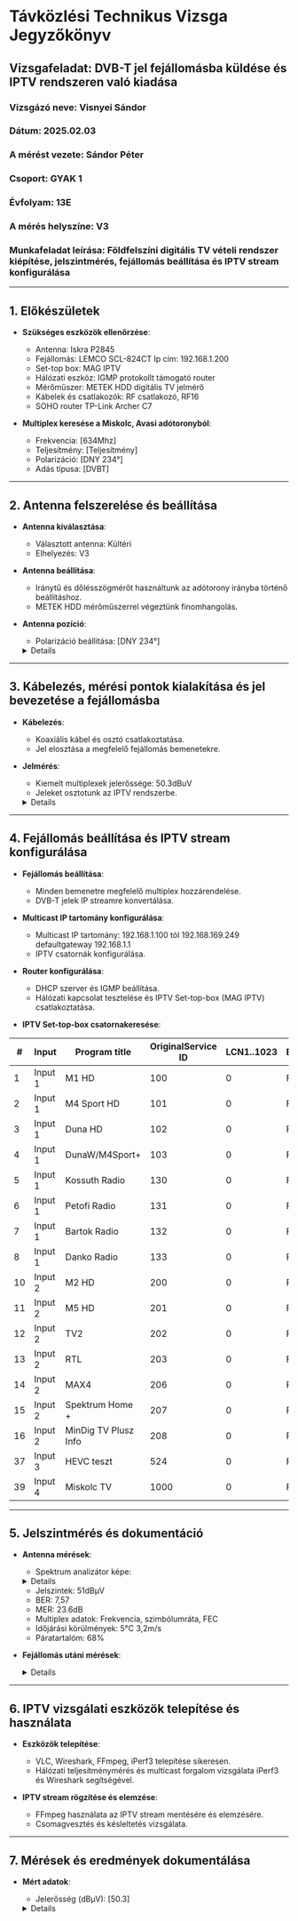 # Távközlési Technikus Vizsga Jegyzőkönyv

## Vizsgafeladat: DVB-T jel fejállomásba küldése és IPTV rendszeren való kiadása

### Vizsgázó neve: Visnyei Sándor
### Dátum: 2025.02.03
### A mérést vezete: Sándor Péter
### Csoport: GYAK 1
### Évfolyam: 13E
### A mérés helyszíne: V3
### Munkafeladat leírása: Földfelszíni digitális TV vételi rendszer kiépítése, jelszintmérés, fejállomás beállítása és IPTV stream konfigurálása

---

## 1. Előkészületek

- **Szükséges eszközök ellenőrzése**:
  - Antenna: Iskra P2845
  - Fejállomás: LEMCO SCL-824CT Ip cím: 192.168.1.200 
  - Set-top box: MAG IPTV
  - Hálózati eszköz: IGMP protokollt támogató router
  - Mérőműszer: METEK HDD digitális TV jelmérő
  - Kábelek és csatlakozók: RF csatlakozó, RF16
  - SOHO router  TP-Link Archer C7

- **Multiplex keresése a Miskolc, Avasi adótoronyból**:
  - Frekvencia: [634Mhz]
  - Teljesítmény: [Teljesítmény]
  - Polarizáció: [DNY 234°]
  - Adás típusa: [DVBT]
  
---

## 2. Antenna felszerelése és beállítása

- **Antenna kiválasztása**:
  - Választott antenna: Kültéri
  - Elhelyezés: V3
  
- **Antenna beállítása**:
  - Iránytű és dőlésszögmérőt használtunk az adótorony irányba történő beállításhoz.
  - METEK HDD mérőműszerrel végeztünk finomhangolás.
  
- **Antenna pozíció**:
  - Polarizáció beállítása: [DNY 234°]
    
   <details>
   <img src="https://sancy1021.github.io/Tavkozles/Iptv/Kando-avaskilato.png"/>
   </details> 

---

## 3. Kábelezés, mérési pontok kialakítása és jel bevezetése a fejállomásba

- **Kábelezés**:
  - Koaxiális kábel és osztó csatlakoztatása.
  - Jel elosztása a megfelelő fejállomás bemenetekre.

- **Jelmérés**:
  - Kiemelt multiplexek jelerőssége: 50.3dBuV
  - Jeleket osztotunk az IPTV rendszerbe.

   <details>
   <img src="https://sancy1021.github.io/Tavkozles/Iptv/its_snapshot_0001.bmp"/>
   </details> 

---

## 4. Fejállomás beállítása és IPTV stream konfigurálása

- **Fejállomás beállítása**:
  - Minden bemenetre megfelelő multiplex hozzárendelése.
  - DVB-T jelek IP streamre konvertálása.

- **Multicast IP tartomány konfigurálása**:
  - Multicast IP tartomány: 192.168.1.100 tól 192.168.169.249 defaultgateway 192.168.1.1
  - IPTV csatornák konfigurálása.

- **Router konfigurálása**:
  - DHCP szerver és IGMP beállítása.
  - Hálózati kapcsolat tesztelése és IPTV Set-top-box (MAG IPTV) csatlakoztatása.
  
- **IPTV Set-top-box csatornakeresése**:
  
| #  | Input  | Program title              | OriginalService ID | LCN1..1023 | Encrypted | TS Output | OutputService ID | IP address   | IP port | Protocol  |
|----|--------|-----------------------------|--------------------|------------|-----------|-----------|------------------|--------------|---------|----------|
| 1  | Input 1 | M1 HD                      | 100                | 0          | FTA       | 1         | 100              | 224.0.0.1    | 1001    | UDP      |
| 2  | Input 1 | M4 Sport HD                | 101                | 0          | FTA       | 1         | 101              | 224.0.0.1    | 1002    | UDP      |
| 3  | Input 1 | Duna HD                    | 102                | 0          | FTA       | 1         | 102              | 224.0.0.1    | 1003    | UDP      |
| 4  | Input 1 | DunaW/M4Sport+             | 103                | 0          | FTA       | 2         | 103              | 224.0.0.1    | 1004    | UDP      |
| 5  | Input 1 | Kossuth Radio              | 130                | 0          | FTA       | 4         | 130              | 224.0.0.1    | 1005    | UDP      |
| 6  | Input 1 | Petofi Radio               | 131                | 0          | FTA       | 4         | 131              | 224.0.0.1    | 1006    | UDP      |
| 7  | Input 1 | Bartok Radio               | 132                | 0          | FTA       | 4         | 132              | 224.0.0.1    | 1007    | UDP      |
| 8  | Input 1 | Danko Radio                | 133                | 0          | FTA       | 4         | 133              | 224.0.0.1    | 1008    | UDP      |
| 10 | Input 2 | M2 HD                      | 200                | 0          | FTA       | 1         | 200              | 224.0.0.1    | 1010    | UDP      |
| 11 | Input 2 | M5 HD                      | 201                | 0          | FTA       | 2         | 201              | 224.0.0.1    | 1011    | UDP      |
| 12 | Input 2 | TV2                        | 202                | 0          | FTA       | 1         | 202              | 224.0.0.1    | 1012    | UDP      |
| 13 | Input 2 | RTL                        | 203                | 0          | FTA       | 1         | 203              | 224.0.0.1    | 1013    | UDP      |
| 14 | Input 2 | MAX4                       | 206                | 0          | FTA       | 2         | 206              | 224.0.0.1    | 1014    | UDP      |
| 15 | Input 2 | Spektrum Home +            | 207                | 0          | FTA       | 2         | 207              | 224.0.0.1    | 1015    | UDP      |
| 16 | Input 2 | MinDig TV Plusz Info       | 208                | 0          | FTA       | 2         | 208              | 224.0.0.1    | 1016    | UDP      |
| 37 | Input 3 | HEVC teszt                 | 524                | 0          | FTA       | 2         | 524              | 224.0.0.1    | 1037    | UDP      |
| 39 | Input 4 | Miskolc TV                 | 1000               | 0          | FTA       | 2         | 1000             | 224.0.0.1    | 1039    | UDP      |


---

## 5. Jelszintmérés és dokumentáció

- **Antenna mérések**:
  - Spektrum analizátor képe:
    
   <details>
   <img src="https://sancy1021.github.io/Tavkozles/Iptv/its_snapshot_0001.bmp"/>
   </details> 

  - Jelszintek: 51dBμV
  - BER: 7,57
  - MER: 23.6dB
  - Multiplex adatok: Frekvencia, szimbólumráta, FEC
  - Időjárási körülmények: 5°C 3,2m/s
  - Páratartalóm: 68%

- **Fejállomás utáni mérések**:
  
   <details>
   <img src="https://sancy1021.github.io/Tavkozles/Iptv/Képernyőkép 2025-02-03 123233.png"/>

   <img src="https://sancy1021.github.io/Tavkozles/Iptv/41-48ch.png"/>
   </details> 


---

## 6. IPTV vizsgálati eszközök telepítése és használata

- **Eszközök telepítése**:
  - VLC, Wireshark, FFmpeg, iPerf3 telepítése sikeresen.
  - Hálózati teljesítménymérés és multicast forgalom vizsgálata iPerf3 és Wireshark segítségével.

- **IPTV stream rögzítése és elemzése**:
  - FFmpeg használata az IPTV stream mentésére és elemzésére.
  - Csomagvesztés és késleltetés vizsgálata.

---

## 7. Mérések és eredmények dokumentálása

- **Mért adatok**:
  - Jelerősség (dBμV): [50.3]
    
  <details>
  <img src="https://sancy1021.github.io/Tavkozles/Iptv/its_snapshot_0003.(1)bmp"/>


  <img src="https://sancy1021.github.io/Tavkozles/Iptv/Képernyőkép 2025-02-03 131512.png"/>

  <img src="https://sancy1021.github.io/Tavkozles/Iptv/Képernyőkép 2025-02-03 131337.png"/>

  <img src="https://sancy1021.github.io/Tavkozles/Iptv/Képernyőkép 2025-02-03 131210.png"/>

  <img src="https://sancy1021.github.io/Tavkozles/Iptv/Képernyőkép 2025-02-03 131947.png"/>
  </details> 

